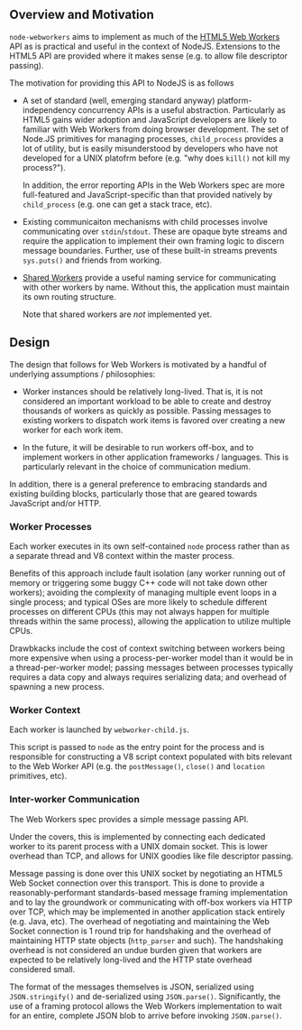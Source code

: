 ## Overview and Motivation

`node-webworkers` aims to implement as much of the [HTML5 Web
Workers](http://www.whatwg.org/specs/web-workers/current-work/) API as is
practical and useful in the context of NodeJS. Extensions to the HTML5 API
are provided where it makes sense (e.g. to allow file descriptor passing).

The motivation for providing this API to NodeJS is as follows

*   A set of standard (well, emerging standard anyway) platform-independency
    concurrency APIs is a useful abstraction. Particularly as HTML5 gains
    wider adoption and JavaScript developers are likely to familiar with Web
    Workers from doing browser development. The set of Node.JS primitives
    for managing processes, `child_process` provides a lot of utility, but
    is easily misunderstood by developers who have not developed for a UNIX
    platofrm before (e.g. "why does `kill()` not kill my process?").
    
    In addition, the error reporting APIs in the Web Workers spec are more
    full-featured and JavaScript-specific than that provided natively by
    `child_process` (e.g. one can get a stack trace, etc).

*   Existing communicaiton mechanisms with child processes involve
    communicating over `stdin`/`stdout`. These are opaque byte streams and
    require the application to implement their own framing logic to discern
    message boundaries. Further, use of these built-in streams prevents
    `sys.puts()` and friends from working.

*   [Shared Workers](http://dev.w3.org/html5/workers/#shared-workers-and-the-sharedworker-interface)
    provide a useful naming service for communicating with other workers by
    name. Without this, the application must maintain its own routing
    structure.
    
    Note that shared workers are *not* implemented yet.

## Design

The design that follows for Web Workers is motivated by a handful of
underlying assumptions / philosophies:

*   Worker instances should be relatively long-lived. That is, it is not
    considered an important workload to be able to create and destroy
    thousands of workers as quickly as possible. Passing messages to
    existing workers to dispatch work items is favored over creating a new
    worker for each work item.
    
*   In the future, it will be desirable to run workers off-box, and to
    implement workers in other application frameworks / languages. This is
    particularly relevant in the choice of communication medium.

In addition, there is a general preference to embracing standards and
existing building blocks, particularly those that are geared towards
JavaScript and/or HTTP.

### Worker Processes

Each worker executes in its own self-contained `node` process rather than as
a separate thread and V8 context within the master process.

Benefits of this approach include fault isolation (any worker running out of
memory or triggering some buggy C++ code will not take down other workers);
avoiding the complexity of managing multiple event loops in a single
process; and typical OSes are more likely to schedule different processes on
different CPUs (this may not always happen for multiple threads within the
same process), allowing the application to utilize multiple CPUs.

Drawbkacks include the cost of context switching between workers being more
expensive when using a process-per-worker model than it would be in a
thread-per-worker model; passing messages between processes typically
requires a data copy and always requires serializing data; and overhead of
spawning a new process.

### Worker Context

Each worker is launched by `webworker-child.js`.

This script is passed to `node` as the entry point for the process and is
responsible for constructing a V8 script context populated with bits
relevant to the Web Worker API (e.g. the `postMessage()`, `close()` and
`location` primitives, etc).

### Inter-worker Communication

The Web Workers spec provides a simple message passing API.

Under the covers, this is implemented by connecting each dedicated worker to
its parent process with a UNIX domain socket. This is lower overhead than
TCP, and allows for UNIX goodies like file descriptor passing.

Message passing is done over this UNIX socket by negotiating an HTML5 Web
Socket connection over this transport. This is done to provide a
reasonably-performant standards-based message framing implementation and to
lay the groundwork or communicating with off-box workers via HTTP over TCP,
which may be implemented in another application stack entirely (e.g. Java,
etc). The overhead of negotiating and maintaining the Web Socket connection
is 1 round trip for handshaking and the overhead of maintaining HTTP state
objects (`http_parser` and such). The handshaking overhead is not considered
an undue burden given that workers are expected to be relatively long-lived
and the HTTP state overhead considered small.

The format of the messages themselves is JSON, serialized using
`JSON.stringify()` and de-serialized using `JSON.parse()`. Significantly,
the use of a framing protocol allows the Web Workers implementation to wait
for an entire, complete JSON blob to arrive before invoking `JSON.parse()`.
